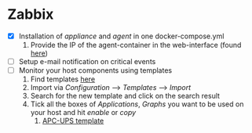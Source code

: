 # Zabbix
- [x] Installation of *appliance* and *agent* in one docker-compose.yml
	1. Provide the IP of the agent-container in the web-interface (found [here](https://techexpert.tips/zabbix/zabbix-docker-installation-ubuntu-linux/))
- [ ] Setup e-mail notification on critical events
- [ ] Monitor your host components using templates
	1. Find templates [here](https://share.zabbix.com)
	2. Import via *Configuration* --> *Templates* --> *Import*
	3. Search for the new template and click on the search result
	4. Tick all the boxes of *Applications*, *Graphs* you want to be used on your host and hit *enable* or *copy*
		1. [APC-UPS template](https://share.zabbix.com/power-ups/apc/updated-apc-ups)


